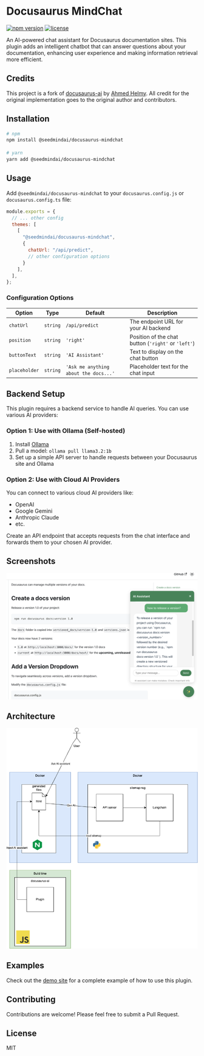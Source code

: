 # Docusaurus MindChat

[![npm version](https://img.shields.io/npm/v/@seedmindai/docusaurus-mindchat.svg)](https://www.npmjs.com/package/@seedmindai/docusaurus-mindchat)
[![license](https://img.shields.io/npm/l/@seedmindai/docusaurus-mindchat.svg)](https://github.com/SeedMindAI/docusaurus-mindchat/blob/main/LICENSE)

An AI-powered chat assistant for Docusaurus documentation sites. This plugin adds an intelligent chatbot that can answer questions about your documentation, enhancing user experience and making information retrieval more efficient.

## Credits

This project is a fork of [docusaurus-ai](https://github.com/ahelmy/docusaurus-ai) by [Ahmed Helmy](https://github.com/ahelmy). All credit for the original implementation goes to the original author and contributors.

## Installation

```bash
# npm
npm install @seedmindai/docusaurus-mindchat

# yarn
yarn add @seedmindai/docusaurus-mindchat
```

## Usage

Add `@seedmindai/docusaurus-mindchat` to your `docusaurus.config.js` or `docusaurus.config.ts` file:

```js
module.exports = {
  // ... other config
  themes: [
    [
      "@seedmindai/docusaurus-mindchat", 
      {
        chatUrl: "/api/predict",
        // other configuration options
      }
    ],
  ],
};
```

### Configuration Options

| Option | Type | Default | Description |
|--------|------|---------|-------------|
| `chatUrl` | `string` | `/api/predict` | The endpoint URL for your AI backend |
| `position` | `string` | `'right'` | Position of the chat button (`'right'` or `'left'`) |
| `buttonText` | `string` | `'AI Assistant'` | Text to display on the chat button |
| `placeholder` | `string` | `'Ask me anything about the docs...'` | Placeholder text for the chat input |

## Backend Setup

This plugin requires a backend service to handle AI queries. You can use various AI providers:

### Option 1: Use with Ollama (Self-hosted)

1. Install [Ollama](https://ollama.ai/)
2. Pull a model: `ollama pull llama3.2:1b`
3. Set up a simple API server to handle requests between your Docusaurus site and Ollama

### Option 2: Use with Cloud AI Providers

You can connect to various cloud AI providers like:
- OpenAI
- Google Gemini
- Anthropic Claude
- etc.

Create an API endpoint that accepts requests from the chat interface and forwards them to your chosen AI provider.

## Screenshots
![Screenshot](./assets/screenshots/demo.png)


## Architecture
![Architecture](./assets/architecture.png)

## Examples

Check out the [demo site](https://github.com/ahelmy/docusaurus-ai/tree/main/demo) for a complete example of how to use this plugin.

## Contributing

Contributions are welcome! Please feel free to submit a Pull Request.

## License

MIT